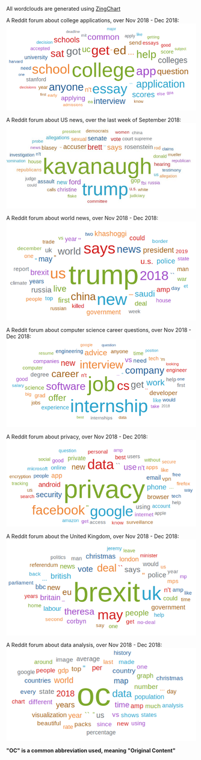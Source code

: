 All wordclouds are generated using [ZingChart](https://www.zingchart.com/buy/)


A Reddit forum about college applications, over Nov 2018 - Dec 2018:
![Word cloud from a Reddit forum about college applications, over Nov 2018 - Dec 2018](../visuals/collegeNovDec2018.png)

A Reddit forum about US news, over the last week of September 2018:
![Word cloud from a Reddit forum about US news, over the last week of Sept 2018](../visuals/politicsNovDec2018.jpg)

A Reddit forum about world news, over Nov 2018 - Dec 2018:
![Word cloud from /r/worldnews, over Nov 2018 - Dec 2018](../visuals/worldnewsNovDec2018.png)

A Reddit forum about computer science career questions, over Nov 2018 - Dec 2018:
![Word cloud from /r/cscareerquestions, over Nov 2018 - Dec 2018](../visuals/cscareerquestionsNovDec2018.png)

A Reddit forum about privacy, over Nov 2018 - Dec 2018:
![World cloud from /r/privacy, over Nov 2018 - Dec 2018](../visuals/privacyNovDec2018.png)

A Reddit forum about the United Kingdom, over Nov 2018  - Dec 2018:
![World cloud from /r/unitedkingdom,  over Nov 2018 - Dec 2018](../visuals/unitedkingdomNovDec2018.png)

A Reddit forum about data analysis, over Nov 2018 - Dec 2018:
![World clouds from /r/dataisbeautiful, over Nov 2018 - Dec 2018](../visuals/dataisbeautifulNovDec2018.png)

**"OC" is a common abbreviation used, meaning "Original Content"**
